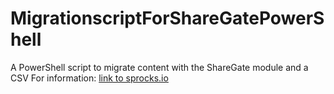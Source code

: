# MigrationscriptForShareGatePowerShell
A PowerShell script to migrate content with the ShareGate module and a CSV
For information: [link to sprocks.io](http://www.sprocks.io/2018/11/sharepoint-migration-with-sharegate-and.html)
